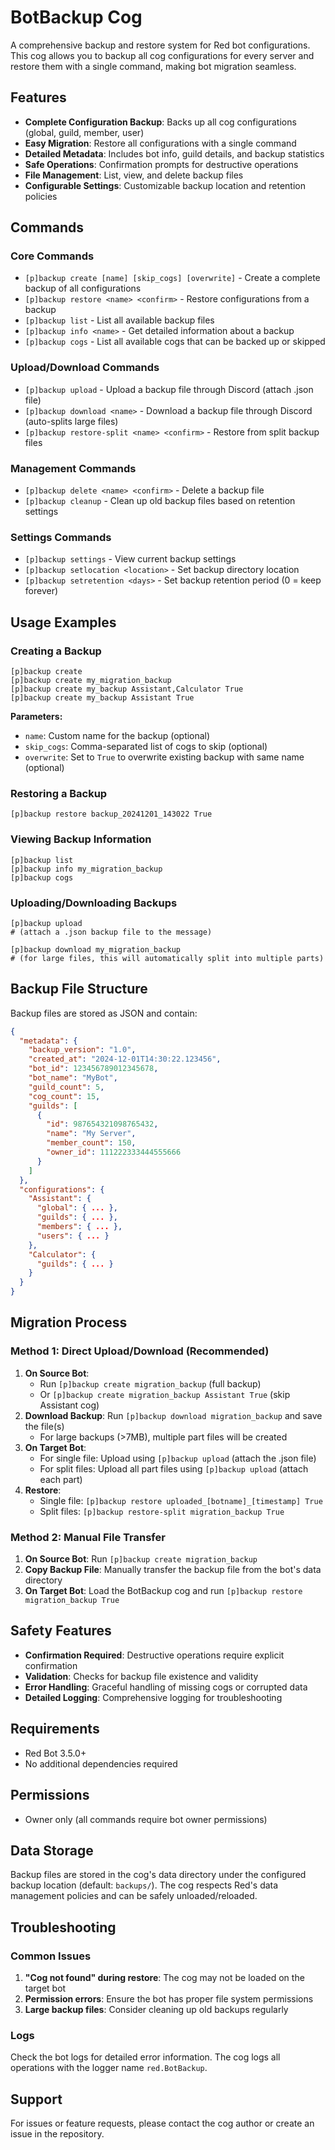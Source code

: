 # BotBackup Cog

A comprehensive backup and restore system for Red bot configurations. This cog allows you to backup all cog configurations for every server and restore them with a single command, making bot migration seamless.

## Features

- **Complete Configuration Backup**: Backs up all cog configurations (global, guild, member, user)
- **Easy Migration**: Restore all configurations with a single command
- **Detailed Metadata**: Includes bot info, guild details, and backup statistics
- **Safe Operations**: Confirmation prompts for destructive operations
- **File Management**: List, view, and delete backup files
- **Configurable Settings**: Customizable backup location and retention policies

## Commands

### Core Commands

- `[p]backup create [name] [skip_cogs] [overwrite]` - Create a complete backup of all configurations
- `[p]backup restore <name> <confirm>` - Restore configurations from a backup
- `[p]backup list` - List all available backup files
- `[p]backup info <name>` - Get detailed information about a backup
- `[p]backup cogs` - List all available cogs that can be backed up or skipped

### Upload/Download Commands

- `[p]backup upload` - Upload a backup file through Discord (attach .json file)
- `[p]backup download <name>` - Download a backup file through Discord (auto-splits large files)
- `[p]backup restore-split <name> <confirm>` - Restore from split backup files

### Management Commands

- `[p]backup delete <name> <confirm>` - Delete a backup file
- `[p]backup cleanup` - Clean up old backup files based on retention settings

### Settings Commands

- `[p]backup settings` - View current backup settings
- `[p]backup setlocation <location>` - Set backup directory location
- `[p]backup setretention <days>` - Set backup retention period (0 = keep forever)

## Usage Examples

### Creating a Backup

```
[p]backup create
[p]backup create my_migration_backup
[p]backup create my_backup Assistant,Calculator True
[p]backup create my_backup Assistant True
```

**Parameters:**
- `name`: Custom name for the backup (optional)
- `skip_cogs`: Comma-separated list of cogs to skip (optional)
- `overwrite`: Set to `True` to overwrite existing backup with same name (optional)

### Restoring a Backup

```
[p]backup restore backup_20241201_143022 True
```

### Viewing Backup Information

```
[p]backup list
[p]backup info my_migration_backup
[p]backup cogs
```

### Uploading/Downloading Backups

```
[p]backup upload
# (attach a .json backup file to the message)

[p]backup download my_migration_backup
# (for large files, this will automatically split into multiple parts)
```

## Backup File Structure

Backup files are stored as JSON and contain:

```json
{
  "metadata": {
    "backup_version": "1.0",
    "created_at": "2024-12-01T14:30:22.123456",
    "bot_id": 123456789012345678,
    "bot_name": "MyBot",
    "guild_count": 5,
    "cog_count": 15,
    "guilds": [
      {
        "id": 987654321098765432,
        "name": "My Server",
        "member_count": 150,
        "owner_id": 111222333444555666
      }
    ]
  },
  "configurations": {
    "Assistant": {
      "global": { ... },
      "guilds": { ... },
      "members": { ... },
      "users": { ... }
    },
    "Calculator": {
      "guilds": { ... }
    }
  }
}
```

## Migration Process

### Method 1: Direct Upload/Download (Recommended)
1. **On Source Bot**: 
   - Run `[p]backup create migration_backup` (full backup)
   - Or `[p]backup create migration_backup Assistant True` (skip Assistant cog)
2. **Download Backup**: Run `[p]backup download migration_backup` and save the file(s)
   - For large backups (>7MB), multiple part files will be created
3. **On Target Bot**: 
   - For single file: Upload using `[p]backup upload` (attach the .json file)
   - For split files: Upload all part files using `[p]backup upload` (attach each part)
4. **Restore**: 
   - Single file: `[p]backup restore uploaded_[botname]_[timestamp] True`
   - Split files: `[p]backup restore-split migration_backup True`

### Method 2: Manual File Transfer
1. **On Source Bot**: Run `[p]backup create migration_backup`
2. **Copy Backup File**: Manually transfer the backup file from the bot's data directory
3. **On Target Bot**: Load the BotBackup cog and run `[p]backup restore migration_backup True`

## Safety Features

- **Confirmation Required**: Destructive operations require explicit confirmation
- **Validation**: Checks for backup file existence and validity
- **Error Handling**: Graceful handling of missing cogs or corrupted data
- **Detailed Logging**: Comprehensive logging for troubleshooting

## Requirements

- Red Bot 3.5.0+
- No additional dependencies required

## Permissions

- Owner only (all commands require bot owner permissions)

## Data Storage

Backup files are stored in the cog's data directory under the configured backup location (default: `backups/`). The cog respects Red's data management policies and can be safely unloaded/reloaded.

## Troubleshooting

### Common Issues

1. **"Cog not found" during restore**: The cog may not be loaded on the target bot
2. **Permission errors**: Ensure the bot has proper file system permissions
3. **Large backup files**: Consider cleaning up old backups regularly

### Logs

Check the bot logs for detailed error information. The cog logs all operations with the logger name `red.BotBackup`.

## Support

For issues or feature requests, please contact the cog author or create an issue in the repository.
